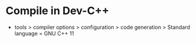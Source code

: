 # Compile in Dev-C++
- tools > compiler options > configuration > code generation > Standard language = GNU C++ 11
